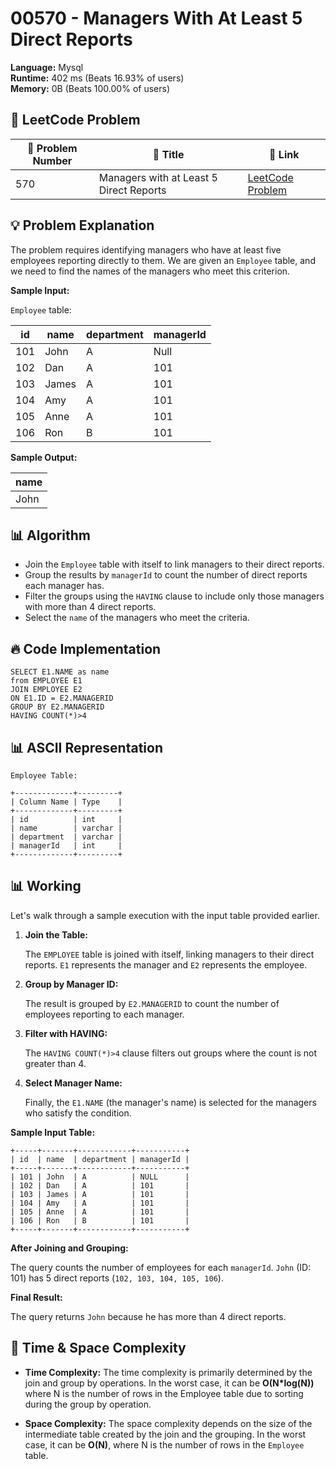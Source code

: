 # 00570 - Managers With At Least 5 Direct Reports
    
**Language:** Mysql  
**Runtime:** 402 ms (Beats 16.93% of users)  
**Memory:** 0B (Beats 100.00% of users)  

## 📝 **LeetCode Problem**

| 🔢 Problem Number | 📌 Title                                   | 🔗 Link                                                                    |
| ------------------ | ----------------------------------------- | -------------------------------------------------------------------------- |
| 570                | Managers with at Least 5 Direct Reports | [LeetCode Problem](https://leetcode.com/problems/managers-with-at-least-5-direct-reports/) |

## 💡 **Problem Explanation**

The problem requires identifying managers who have at least five employees reporting directly to them. We are given an `Employee` table, and we need to find the names of the managers who meet this criterion.

**Sample Input:**

`Employee` table:

| id  | name  | department | managerId |
| --- | ----- | ---------- | --------- |
| 101 | John  | A          | Null      |
| 102 | Dan   | A          | 101       |
| 103 | James | A          | 101       |
| 104 | Amy   | A          | 101       |
| 105 | Anne  | A          | 101       |
| 106 | Ron   | B          | 101       |

**Sample Output:**

| name |
| ----- |
| John |

## 📊 **Algorithm**

*   Join the `Employee` table with itself to link managers to their direct reports.
*   Group the results by `managerId` to count the number of direct reports each manager has.
*   Filter the groups using the `HAVING` clause to include only those managers with more than 4 direct reports.
*   Select the `name` of the managers who meet the criteria.

## 🔥 **Code Implementation**

```mysql
SELECT E1.NAME as name
from EMPLOYEE E1
JOIN EMPLOYEE E2
ON E1.ID = E2.MANAGERID
GROUP BY E2.MANAGERID
HAVING COUNT(*)>4
```

## 📊 **ASCII Representation**

```
Employee Table:

+-------------+---------+
| Column Name | Type    |
+-------------+---------+
| id          | int     |
| name        | varchar |
| department  | varchar |
| managerId   | int     |
+-------------+---------+

```

## 📊 **Working**

Let's walk through a sample execution with the input table provided earlier.

1.  **Join the Table:**

    The `EMPLOYEE` table is joined with itself, linking managers to their direct reports.
    `E1` represents the manager and `E2` represents the employee.

2.  **Group by Manager ID:**

    The result is grouped by `E2.MANAGERID` to count the number of employees reporting to each manager.

3.  **Filter with HAVING:**

    The `HAVING COUNT(*)>4` clause filters out groups where the count is not greater than 4.

4.  **Select Manager Name:**

    Finally, the `E1.NAME` (the manager's name) is selected for the managers who satisfy the condition.

**Sample Input Table:**

```
+-----+-------+------------+-----------+
| id  | name  | department | managerId |
+-----+-------+------------+-----------+
| 101 | John  | A          | NULL      |
| 102 | Dan   | A          | 101       |
| 103 | James | A          | 101       |
| 104 | Amy   | A          | 101       |
| 105 | Anne  | A          | 101       |
| 106 | Ron   | B          | 101       |
+-----+-------+------------+-----------+
```

**After Joining and Grouping:**

The query counts the number of employees for each `managerId`. `John` (ID: 101) has 5 direct reports (`102, 103, 104, 105, 106`).

**Final Result:**

The query returns `John` because he has more than 4 direct reports.

## 🚀 **Time & Space Complexity**

*   **Time Complexity:** The time complexity is primarily determined by the join and group by operations. In the worst case, it can be **O(N\*log(N))** where N is the number of rows in the Employee table due to sorting during the group by operation.

*   **Space Complexity:** The space complexity depends on the size of the intermediate table created by the join and the grouping. In the worst case, it can be **O(N)**, where N is the number of rows in the `Employee` table.
    